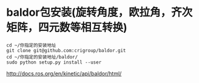 # baldor包安装(旋转角度，欧拉角，齐次矩阵，四元数等相互转换)
```
cd ~/你指定的安装地址
git clone git@github.com:crigroup/baldor.git
cd ~/你指定的安装地址/baldor/
sudo python setup.py install --user
```
http://docs.ros.org/en/kinetic/api/baldor/html/